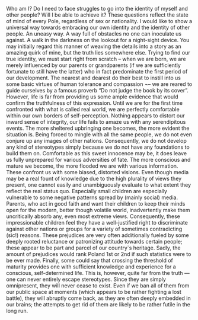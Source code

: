 
Who am I? Do I need to face struggles to go into the identity of myself and other people? Will I be able to achieve it? These questions reflect the state of mind of every Pole, regardless of sex or nationality. I would like to show a universal way towards embracing our own identity and the identity of other people. An uneasy way. A way full of obstacles no one can inoculate us against. A walk in the darkness on the lookout for a night-sight device. You may initially regard this manner of weaving the details into a story as an amazing quirk of mine, but the truth lies somewhere else.
Trying to find our true identity, we must start right from scratch – when we are born, we are merely influenced by our parents or grandparents (if we are sufficiently fortunate to still have the latter) who in fact predominate the first period of our development. The nearest and dearest do their best to instill into us some basic virtues of human tolerance and compassion ¬– we are reared to guide ourselves by a famous proverb “Do not judge the book by its cover”. However, life is far from providing us some ample evidence that would confirm the truthfulness of this expression.
Until we are for the first time confronted with what is called real world, we are perfectly comfortable within our own borders of self-perception. Nothing appears to distort our inward sense of integrity, our life fails to amaze us with any serendipitous events. The more sheltered upbringing one becomes, the more evident the situation is. Being forced to mingle with all the same people, we do not even conjure up any images of other nations. Consequently, we do not develop any kind of stereotypes simply because we do not have any foundations to build them on. 
Comfortable as this sweet innocence may be, it does leave us fully unprepared for various adversities of fate. The more conscious and mature we become, the more flooded we are with various information. These confront us with some biased, distorted visions. Even though media may be a real fount of knowledge due to the high plurality of views they present, one cannot easily and unambiguously evaluate to what extent they reflect the real status quo. Especially small children are especially vulnerable to some negative patterns spread by (mainly social) media. Parents, who act in good faith and want their children to keep their minds open for the modern, better though volatile world, inadvertently make them uncritically absorb any, even most extreme views. 
Consequently, these impressionable children feel they have a well-justified right to discriminate against other nations or groups for a variety of sometimes contradicting (sic!) reasons. These prejudices are very often additionally fueled by some deeply rooted reluctance or patronizing attitude towards certain people; these appear to be part and parcel of our country`s heritage. Sadly, the amount of prejudices would rank Poland 1st or 2nd if such statistics were to be ever made. 
Finally, some could say that crossing the threshold of maturity provides one with sufficient knowledge and experience for a conscious, self-determined life. This is, however, quite far from the truth — one can never entirely escape stereotypes. Since they are simply omnipresent, they will never cease to exist. Even if we ban all of them from our public space at moments (which appears to be rather fighting a lost battle), they will abruptly come back, as they are often deeply embedded in our brains; the attempts to get rid of them are likely to be rather futile in the long run.
